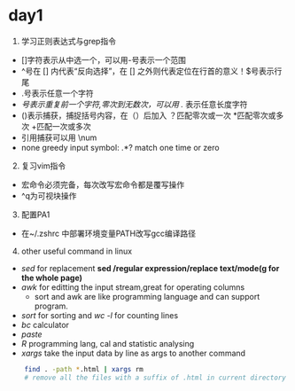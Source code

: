 # day1

1. 学习正则表达式与grep指令
- []字符表示从中选一个，可以用-号表示一个范围
- ^号在 [] 内代表“反向选择”，在 [] 之外则代表定位在行首的意义！$号表示行尾
- .号表示任意一个字符
- *号表示重复前一个字符,零次到无数次，可以用 .* 表示任意长度字符
- ()表示捕获，捕捉括号内容，在（）后加入 ？匹配零次或一次 *匹配零次或多次 +匹配一次或多次 
- 引用捕获可以用 \num
- none greedy input symbol:  .*?  match one time or zero

2. 复习vim指令
- 宏命令必须完备，每次改写宏命令都是覆写操作
- ^q为可视块操作

3. 配置PA1
- 在~/.zshrc 中部署环境变量PATH改写gcc编译路径

4. other useful command in linux
- *sed* for replacement **sed /regular expression/replace text/mode(g for the whole page)**
- *awk* for editting the input stream,great for operating columns
    - sort and awk are like programming language and can support program.
- *sort* for sorting and *wc -l* for counting lines
- *bc* calculator
- *paste*
- *R* programming lang, cal and statistic analysing
- *xargs* take the input data by line as args to another command 
```bash
    find . -path *.html | xargs rm 
    # remove all the files with a suffix of .html in current directory
```
